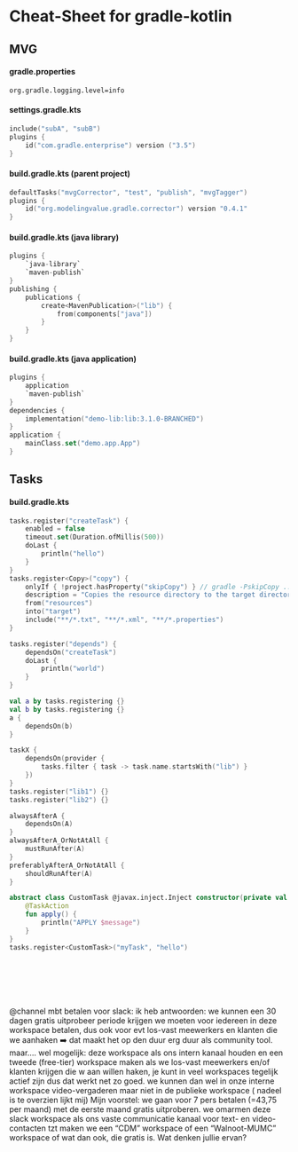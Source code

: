 # Cheat-Sheet for gradle-kotlin
## MVG
#### gradle.properties
```properties
org.gradle.logging.level=info
```

#### settings.gradle.kts
```kotlin
include("subA", "subB")
plugins {
    id("com.gradle.enterprise") version ("3.5")
}
```
#### build.gradle.kts (parent project)
```kotlin
defaultTasks("mvgCorrector", "test", "publish", "mvgTagger")
plugins {
    id("org.modelingvalue.gradle.corrector") version "0.4.1"
}
```
#### build.gradle.kts (java library)
```kotlin
plugins {
    `java-library`
    `maven-publish`
}
publishing {
    publications {
        create<MavenPublication>("lib") {
            from(components["java"])
        }
    }
}
```
#### build.gradle.kts (java application)
```kotlin
plugins {
    application
    `maven-publish`
}
dependencies {
    implementation("demo-lib:lib:3.1.0-BRANCHED")
}
application {
    mainClass.set("demo.app.App")
}
```

## Tasks
#### build.gradle.kts
```kotlin
tasks.register("createTask") {
    enabled = false
    timeout.set(Duration.ofMillis(500))
    doLast {
        println("hello")
    }
}
tasks.register<Copy>("copy") {
    onlyIf { !project.hasProperty("skipCopy") } // gradle -PskipCopy ...
    description = "Copies the resource directory to the target directory."
    from("resources")
    into("target")
    include("**/*.txt", "**/*.xml", "**/*.properties")
}
```
```kotlin
tasks.register("depends") {
    dependsOn("createTask")
    doLast {
        println("world")
    }
}
```
```kotlin
val a by tasks.registering {}
val b by tasks.registering {}
a {
    dependsOn(b)
}
```
```kotlin
taskX {
    dependsOn(provider {
        tasks.filter { task -> task.name.startsWith("lib") }
    })
}
tasks.register("lib1") {}
tasks.register("lib2") {}
```
```kotlin
alwaysAfterA {
    dependsOn(A)
}
alwaysAfterA_OrNotAtAll {
    mustRunAfter(A)
}
preferablyAfterA_OrNotAtAll {
    shouldRunAfter(A)
}
```
```kotlin
abstract class CustomTask @javax.inject.Inject constructor(private val message: String) : DefaultTask() {
    @TaskAction
    fun apply() {
        println("APPLY $message")
    }
}
tasks.register<CustomTask>("myTask", "hello")
```
```kotlin
```
```kotlin
```
```kotlin
```
```kotlin
```
```kotlin
```
```kotlin
```

@channel mbt betalen voor slack:
ik heb antwoorden:
we kunnen een 30 dagen gratis uitprobeer periode krijgen we moeten voor iedereen in deze workspace betalen, dus ook voor
evt los-vast meewerkers en klanten die we aanhaken :arrow_right: dat maakt het op den duur erg duur als community tool.
maar…. wel mogelijk: deze workspace als ons intern kanaal houden en een tweede (free-tier) workspace maken als we
los-vast meewerkers en/of klanten krijgen die w aan willen haken, je kunt in veel workspaces tegelijk actief zijn dus
dat werkt net zo goed. we kunnen dan wel in onze interne workspace video-vergaderen maar niet in de publieke workspace (
nadeel is te overzien lijkt mij)
Mijn voorstel:
we gaan voor 7 pers betalen (=43,75 per maand) met de eerste maand gratis uitproberen. we omarmen deze slack workspace
als ons vaste communicatie kanaal voor text- en video-contacten tzt maken we een “CDM” workspace of een “Walnoot-MUMC”
workspace of wat dan ook, die gratis is. Wat denken jullie ervan?